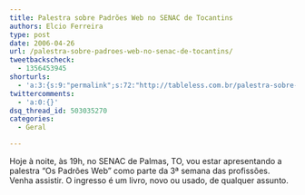 ```yaml
---
title: Palestra sobre Padrões Web no SENAC de Tocantins
authors: Elcio Ferreira
type: post
date: 2006-04-26
url: /palestra-sobre-padroes-web-no-senac-de-tocantins/
tweetbackscheck:
  - 1356453945
shorturls:
  - 'a:3:{s:9:"permalink";s:72:"http://tableless.com.br/palestra-sobre-padroes-web-no-senac-de-tocantins";s:7:"tinyurl";s:26:"http://tinyurl.com/3qp84bx";s:4:"isgd";s:19:"http://is.gd/YbLOdB";}'
twittercomments:
  - 'a:0:{}'
dsq_thread_id: 503035270
categories:
  - Geral

---
```

Hoje à noite, às 19h, no SENAC de Palmas, TO, vou estar apresentando a palestra &#8220;Os Padrões Web&#8221; como parte da 3ª semana das profissões. Venha assistir. O ingresso é um livro, novo ou usado, de qualquer assunto.

 